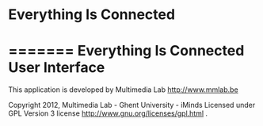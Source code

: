 # Everything Is Connected
=======
Everything Is Connected User Interface
=======

This application is developed by Multimedia Lab <http://www.mmlab.be>

 Copyright 2012, Multimedia Lab - Ghent University - iMinds
 Licensed under GPL Version 3 license <http://www.gnu.org/licenses/gpl.html> .

